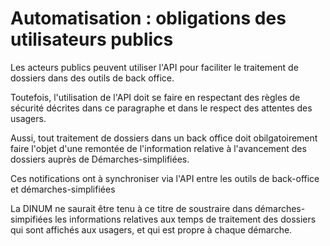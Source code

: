 # Automatisation : obligations des utilisateurs publics

Les acteurs publics peuvent utiliser l'API pour faciliter le traitement de dossiers dans des outils de back office.

Toutefois, l'utilisation de l'API doit se faire en respectant des règles de sécurité décrites dans ce paragraphe et dans le respect des attentes des usagers.

Aussi, tout traitement de dossiers dans un back office doit obilgatoirement faire l'objet d'une remontée de l'information relative à l'avancement des dossiers auprès de Démarches-simplifiées.

Ces notifications ont à synchroniser via l'API entre les outils de back-office et démarches-simplifiées

La DINUM ne saurait être tenu à ce titre de soustraire dans démarches-simpifiées les informations relatives aux temps de traitement des dossiers qui sont affichés aux usagers, et qui est propre à chaque démarche.
